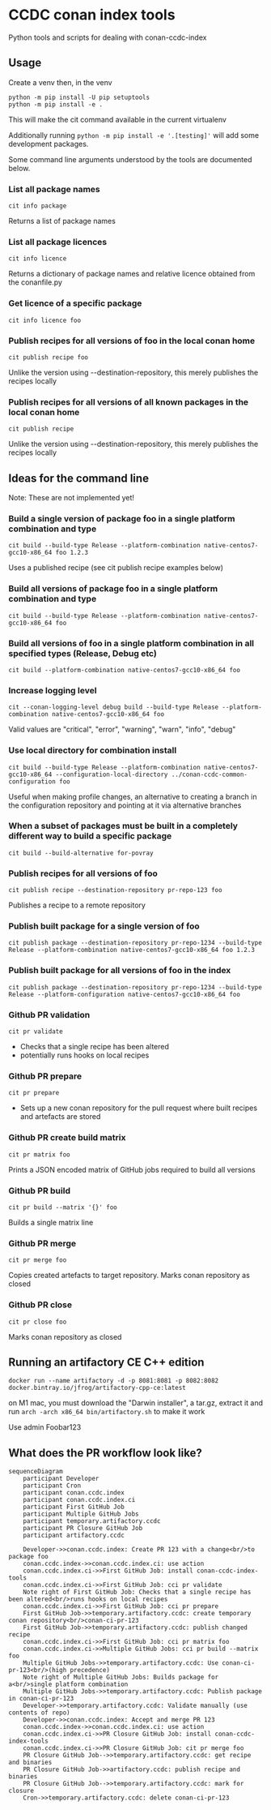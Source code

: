 # CCDC conan index tools

Python tools and scripts for dealing with conan-ccdc-index

## Usage

Create a venv then, in the venv

```shell
python -m pip install -U pip setuptools
python -m pip install -e .
```

This will make the cit command available in the current virtualenv

Additionally running `python -m pip install -e '.[testing]'` will add some development packages.

Some command line arguments understood by the tools are documented below.

### List all package names

`cit info package`

Returns a list of package names

### List all package licences

`cit info licence`

Returns a dictionary of package names and relative licence obtained from the conanfile.py

### Get licence of a specific package

`cit info licence foo`

### Publish recipes for all versions of foo in the local conan home

`cit publish recipe foo`

Unlike the version using --destination-repository, this merely publishes the recipes locally

### Publish recipes for all versions of all known packages in the local conan home

`cit publish recipe`

Unlike the version using --destination-repository, this merely publishes the recipes locally

## Ideas for the command line

Note: These are not implemented yet!

### Build a single version of package foo in a single platform combination and type

`cit build --build-type Release --platform-combination native-centos7-gcc10-x86_64 foo 1.2.3`

Uses a published recipe (see cit publish recipe examples below)

### Build all versions of package foo in a single platform combination and type

`cit build --build-type Release --platform-combination native-centos7-gcc10-x86_64 foo`


### Build all versions of foo in a single platform combination in all specified types (Release, Debug etc)

`cit build --platform-combination native-centos7-gcc10-x86_64 foo`

### Increase logging level

`cit --conan-logging-level debug build --build-type Release --platform-combination native-centos7-gcc10-x86_64 foo`

Valid values are "critical", "error", "warning", "warn", "info", "debug"

### Use local directory for combination install

`cit build --build-type Release --platform-combination native-centos7-gcc10-x86_64 --configuration-local-directory ../conan-ccdc-common-configuration foo`

Useful when making profile changes, an alternative to creating a branch in the configuration repository and pointing at it via alternative branches

### When a subset of packages must be built in a completely different way to build a specific package

`cit build --build-alternative for-povray`

### Publish recipes for all versions of foo

`cit publish recipe --destination-repository pr-repo-123 foo`

Publishes a recipe to a remote repository

### Publish built package for a single version of foo

`cit publish package --destination-repository pr-repo-1234 --build-type Release --platform-combination native-centos7-gcc10-x86_64 foo 1.2.3`

### Publish built package for all versions of foo in the index

`cit publish package --destination-repository pr-repo-1234 --build-type Release --platform-configuration native-centos7-gcc10-x86_64 foo`

### Github PR validation

`cit pr validate`

- Checks that a single recipe has been altered
- potentially runs hooks on local recipes

### Github PR prepare

`cit pr prepare`

- Sets up a new conan repository for the pull request where built recipes and artefacts are stored

### Github PR create build matrix

`cit pr matrix foo`

Prints a JSON encoded matrix of GitHub jobs required to build all versions

### Github PR build

`cit pr build --matrix '{}' foo`

Builds a single matrix line

### Github PR merge

`cit pr merge foo`

Copies created artefacts to target repository. Marks conan repository as closed

### Github PR close

`cit pr close foo`

Marks conan repository as closed

## Running an artifactory CE C++ edition

```docker run --name artifactory -d -p 8081:8081 -p 8082:8082 docker.bintray.io/jfrog/artifactory-cpp-ce:latest```

on M1 mac, you must download the "Darwin installer", a tar.gz, extract it and run `arch -arch x86_64 bin/artifactory.sh` to make it work

Use admin Foobar123
## What does the PR workflow look like?

```mermaid
sequenceDiagram
    participant Developer
    participant Cron
    participant conan.ccdc.index
    participant conan.ccdc.index.ci
    participant First GitHub Job
    participant Multiple GitHub Jobs
    participant temporary.artifactory.ccdc
    participant PR Closure GitHub Job
    participant artifactory.ccdc

    Developer->>conan.ccdc.index: Create PR 123 with a change<br/>to package foo
    conan.ccdc.index->>conan.ccdc.index.ci: use action
    conan.ccdc.index.ci->>First GitHub Job: install conan-ccdc-index-tools
    conan.ccdc.index.ci->>First GitHub Job: cci pr validate
    Note right of First GitHub Job: Checks that a single recipe has been altered<br/>runs hooks on local recipes
    conan.ccdc.index.ci->>First GitHub Job: cci pr prepare
    First GitHub Job->>temporary.artifactory.ccdc: create temporary conan repository<br/>conan-ci-pr-123
    First GitHub Job->>temporary.artifactory.ccdc: publish changed recipe
    conan.ccdc.index.ci->>First GitHub Job: cci pr matrix foo
    conan.ccdc.index.ci->>Multiple GitHub Jobs: cci pr build --matrix foo
    Multiple GitHub Jobs->>temporary.artifactory.ccdc: Use conan-ci-pr-123<br/>(high precedence)
    Note right of Multiple GitHub Jobs: Builds package for a<br/>single platform combination
    Multiple GitHub Jobs->>temporary.artifactory.ccdc: Publish package in conan-ci-pr-123
    Developer->>temporary.artifactory.ccdc: Validate manually (use contents of repo)
    Developer->>conan.ccdc.index: Accept and merge PR 123
    conan.ccdc.index->>conan.ccdc.index.ci: use action
    conan.ccdc.index.ci->>PR Closure GitHub Job: install conan-ccdc-index-tools
    conan.ccdc.index.ci->>PR Closure GitHub Job: cit pr merge foo
    PR Closure GitHub Job-->>temporary.artifactory.ccdc: get recipe and binaries
    PR Closure GitHub Job->>artifactory.ccdc: publish recipe and binaries
    PR Closure GitHub Job-->>temporary.artifactory.ccdc: mark for closure
    Cron->>temporary.artifactory.ccdc: delete conan-ci-pr-123
    
```